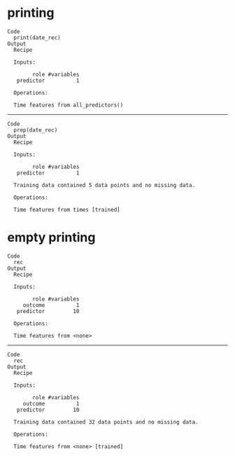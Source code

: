 # printing

    Code
      print(date_rec)
    Output
      Recipe
      
      Inputs:
      
            role #variables
       predictor          1
      
      Operations:
      
      Time features from all_predictors()

---

    Code
      prep(date_rec)
    Output
      Recipe
      
      Inputs:
      
            role #variables
       predictor          1
      
      Training data contained 5 data points and no missing data.
      
      Operations:
      
      Time features from times [trained]

# empty printing

    Code
      rec
    Output
      Recipe
      
      Inputs:
      
            role #variables
         outcome          1
       predictor         10
      
      Operations:
      
      Time features from <none>

---

    Code
      rec
    Output
      Recipe
      
      Inputs:
      
            role #variables
         outcome          1
       predictor         10
      
      Training data contained 32 data points and no missing data.
      
      Operations:
      
      Time features from <none> [trained]

